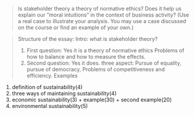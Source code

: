 > Is stakeholder theory a theory of normative ethics? Does it help us explain our “moral intuitions” in the context of business activity? (Use a real case to illustrate your analysis. You may use a case discussed on the course or find an example of your own.)

>Structure of the essay: 
>Intro: what is stakeholder theory?
>1. First question: Yes it is a theory of normative ethics Problems of how to balance and how to measure the effects.
>2. Second question: Yes it does. three aspect: Pursue of equality, pursue of democracy, Problems of competitiveness and efficiency. Examples

1. definition of sustainability(4)
2. three ways of maintaining sustainability(4)
3. economic sustainability(3) + example(30) + second example(20)
4. environmental sustainability(5)
<!--stackedit_data:
eyJoaXN0b3J5IjpbLTIwMzc5MDgxMDMsLTEwMDE5MTk1NywxND
gwNjY2NDA5XX0=
-->